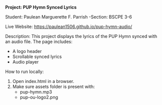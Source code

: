 __Project: PUP Hymn Synced Lyrics__

Student: Paulean Marguerette F. Parrish
-Section: BSCPE 3-6

Live Website: https://paulean1506.github.io/pup-hymn-audio/

Description:
This project displays the lyrics of the PUP Hymn synced with an audio file. 
The page includes:
- A logo header
- Scrollable synced lyrics
- Audio player

How to run locally:
1. Open index.html in a browser.
2. Make sure assets folder is present with:
   - pup-hymn.mp3
   - pup-ou-logo2.png
